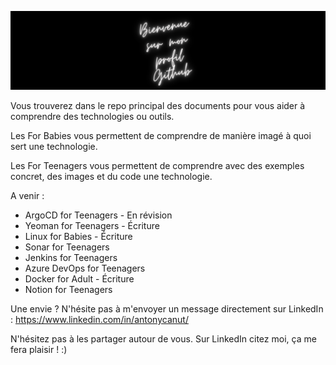 ![Alt text](Assets/banner.png)

Vous trouverez dans le repo principal des documents pour vous aider à comprendre des technologies ou outils.

Les For Babies vous permettent de comprendre de manière imagé à quoi sert une technologie.

Les For Teenagers vous permettent de comprendre avec des exemples concret, des images et du code une technologie.

A venir :
- ArgoCD for Teenagers - En révision
- Yeoman for Teenagers - Écriture
- Linux for Babies - Écriture
- Sonar for Teenagers
- Jenkins for Teenagers
- Azure DevOps for Teenagers
- Docker for Adult - Écriture
- Notion for Teenagers

Une envie ? N'hésite pas à m'envoyer un message directement sur LinkedIn : https://www.linkedin.com/in/antonycanut/

N'hésitez pas à les partager autour de vous.
Sur LinkedIn citez moi, ça me fera plaisir ! :)
